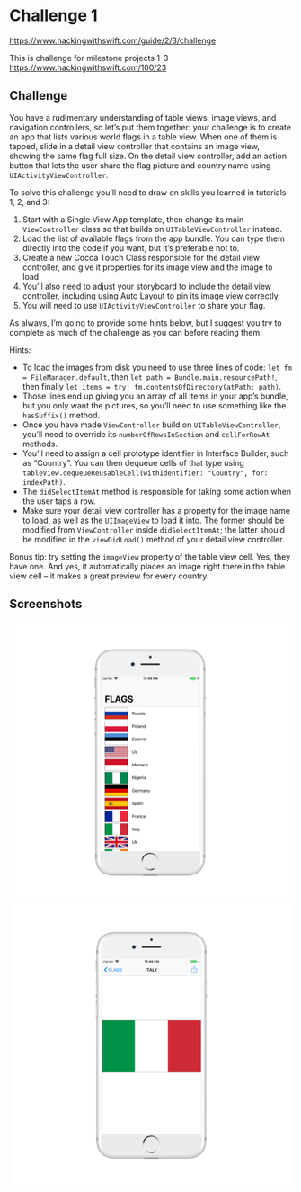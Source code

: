 # Challenge 1

https://www.hackingwithswift.com/guide/2/3/challenge

This is challenge for milestone projects 1-3 https://www.hackingwithswift.com/100/23

## Challenge

You have a rudimentary understanding of table views, image views, and navigation controllers, so let’s put them together: your challenge is to create an app that lists various world flags in a table view. When one of them is tapped, slide in a detail view controller that contains an image view, showing the same flag full size. On the detail view controller, add an action button that lets the user share the flag picture and country name using ```UIActivityViewController```.

To solve this challenge you’ll need to draw on skills you learned in tutorials 1, 2, and 3:

1. Start with a Single View App template, then change its main ```ViewController``` class so that builds on ```UITableViewController``` instead.
2. Load the list of available flags from the app bundle. You can type them directly into the code if you want, but it’s preferable not to.
3. Create a new Cocoa Touch Class responsible for the detail view controller, and give it properties for its image view and the image to load.
4. You’ll also need to adjust your storyboard to include the detail view controller, including using Auto Layout to pin its image view correctly.
5. You will need to use ```UIActivityViewController``` to share your flag.

As always, I’m going to provide some hints below, but I suggest you try to complete as much of the challenge as you can before reading them.

Hints:

- To load the images from disk you need to use three lines of code: ```let fm = FileManager.default```, then ```let path = Bundle.main.resourcePath!```, then finally ```let items = try! fm.contentsOfDirectory(atPath: path)```.
- Those lines end up giving you an array of all items in your app’s bundle, but you only want the pictures, so you’ll need to use something like the ```hasSuffix()``` method.
- Once you have made ```ViewController``` build on ```UITableViewController```, you’ll need to override its ```numberOfRowsInSection``` and ```cellForRowAt``` methods.
- You’ll need to assign a cell prototype identifier in Interface Builder, such as “Country”. You can then dequeue cells of that type using ```tableView.dequeueReusableCell(withIdentifier: "Country", for: indexPath)```.
- The ```didSelectItemAt``` method is responsible for taking some action when the user taps a row.
- Make sure your detail view controller has a property for the image name to load, as well as the ```UIImageView``` to load it into. The former should be modified from ```ViewController``` inside ```didSelectItemAt```; the latter should be modified in the ```viewDidLoad()``` method of your detail view controller.

Bonus tip: try setting the ```imageView``` property of the table view cell. Yes, they have one. And yes, it automatically places an image right there in the table view cell – it makes a great preview for every country.

## Screenshots

<p align="center">
<img src="screenshots/screen01.png" width="500"  title="Challenge 1">&nbsp;<img src="screenshots/screen02.png" width="500" title="Challenge 1">
</p>

